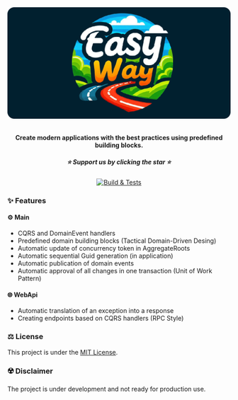 <div align="center">
    <img src="assets/ReadmeEasyWayLogo.png">
</div>

  <p align="center">
  <br />
    <b>Create modern applications with the best practices using predefined building blocks.</b>
    <br />
  </p>
  
<div align="center">

#####  :star: Support us by clicking the star :star:

[![Build & Tests](https://github.com/StrategiCoding/EasyWay/actions/workflows/build-and-tests.yaml/badge.svg)](https://github.com/StrategiCoding/EasyWay/actions/workflows/build-and-tests.yaml)

</div>

### ✨ Features

#### :gear: Main
- CQRS and DomainEvent handlers
- Predefined domain building blocks (Tactical Domain-Driven Desing)
- Automatic update of concurrency token in AggregateRoots
- Automatic sequential Guid generation (in application)
- Automatic publication of domain events
- Automatic approval of all changes in one transaction (Unit of Work Pattern)

#### :globe_with_meridians: WebApi
- Automatic translation of an exception into a response
- Creating endpoints based on CQRS handlers (RPC Style)

### :balance_scale: License
This project is under the [MIT License](https://github.com/StrategiCoding/EasyWay/blob/main/LICENSE).

### :radioactive: Disclaimer
The project is under development and not ready for production use.
